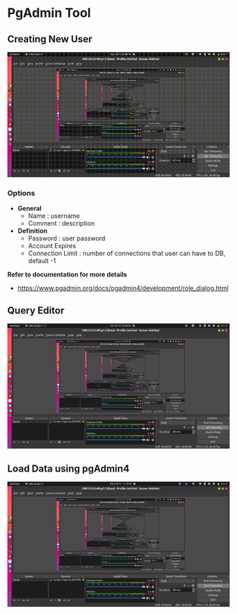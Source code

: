 # PgAdmin Tool

## Creating New User


![image](../../.gitbook/assets/create_user.gif)


### **Options**

* **General**
  * Name : username
  * Comment : description
* **Definition**
  * Password : user password
  * Account Expires
  * Connection Limit : number of connections that user can have to DB, default -1

**Refer to documentation for more details**

- https://www.pgadmin.org/docs/pgadmin4/development/role_dialog.html

## Query Editor

![image](../../.gitbook/assets/query-editor.gif)

## Load Data using pgAdmin4

![image](../../.gitbook/assets/load-data.gif)
